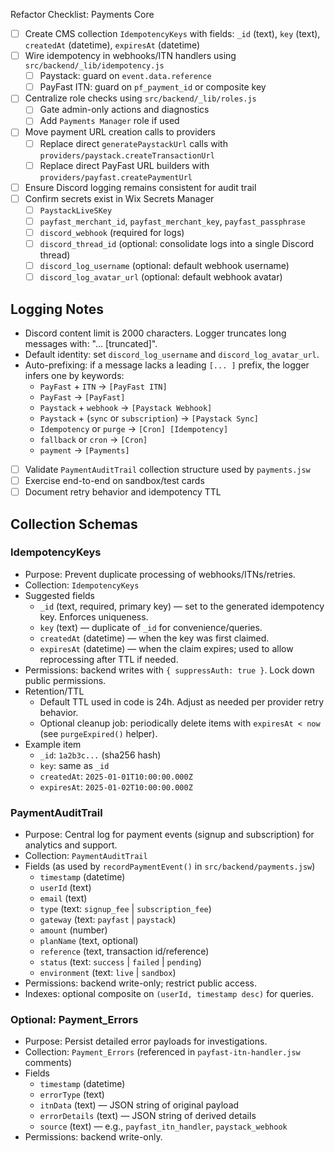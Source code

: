 Refactor Checklist: Payments Core

- [ ] Create CMS collection `IdempotencyKeys` with fields: `_id` (text), `key` (text), `createdAt` (datetime), `expiresAt` (datetime)
- [ ] Wire idempotency in webhooks/ITN handlers using `src/backend/_lib/idempotency.js`
  - [ ] Paystack: guard on `event.data.reference`
  - [ ] PayFast ITN: guard on `pf_payment_id` or composite key
- [ ] Centralize role checks using `src/backend/_lib/roles.js`
  - [ ] Gate admin-only actions and diagnostics
  - [ ] Add `Payments Manager` role if used
- [ ] Move payment URL creation calls to providers
  - [ ] Replace direct `generatePaystackUrl` calls with `providers/paystack.createTransactionUrl`
  - [ ] Replace direct PayFast URL builders with `providers/payfast.createPaymentUrl`
- [ ] Ensure Discord logging remains consistent for audit trail
- [ ] Confirm secrets exist in Wix Secrets Manager
  - [ ] `PaystackLiveSKey`
  - [ ] `payfast_merchant_id`, `payfast_merchant_key`, `payfast_passphrase`
  - [ ] `discord_webhook` (required for logs)
  - [ ] `discord_thread_id` (optional: consolidate logs into a single Discord thread)
  - [ ] `discord_log_username` (optional: default webhook username)
  - [ ] `discord_log_avatar_url` (optional: default webhook avatar)

## Logging Notes
- Discord content limit is 2000 characters. Logger truncates long messages with: "… [truncated]".
- Default identity: set `discord_log_username` and `discord_log_avatar_url`.
- Auto-prefixing: if a message lacks a leading `[... ]` prefix, the logger infers one by keywords:
  - `PayFast` + `ITN` → `[PayFast ITN]`
  - `PayFast` → `[PayFast]`
  - `Paystack` + `webhook` → `[Paystack Webhook]`
  - `Paystack` + (`sync` or `subscription`) → `[Paystack Sync]`
  - `Idempotency` or `purge` → `[Cron] [Idempotency]`
  - `fallback` or `cron` → `[Cron]`
  - `payment` → `[Payments]`
- [ ] Validate `PaymentAuditTrail` collection structure used by `payments.jsw`
- [ ] Exercise end-to-end on sandbox/test cards
- [ ] Document retry behavior and idempotency TTL

## Collection Schemas

### IdempotencyKeys
- Purpose: Prevent duplicate processing of webhooks/ITNs/retries.
- Collection: `IdempotencyKeys`
- Suggested fields
  - `_id` (text, required, primary key) — set to the generated idempotency key. Enforces uniqueness.
  - `key` (text) — duplicate of `_id` for convenience/queries.
  - `createdAt` (datetime) — when the key was first claimed.
  - `expiresAt` (datetime) — when the claim expires; used to allow reprocessing after TTL if needed.
- Permissions: backend writes with `{ suppressAuth: true }`. Lock down public permissions.
- Retention/TTL
  - Default TTL used in code is 24h. Adjust as needed per provider retry behavior.
  - Optional cleanup job: periodically delete items with `expiresAt < now` (see `purgeExpired()` helper).
- Example item
  - `_id`: `1a2b3c...` (sha256 hash)
  - `key`: same as `_id`
  - `createdAt`: `2025-01-01T10:00:00.000Z`
  - `expiresAt`: `2025-01-02T10:00:00.000Z`

### PaymentAuditTrail
- Purpose: Central log for payment events (signup and subscription) for analytics and support.
- Collection: `PaymentAuditTrail`
- Fields (as used by `recordPaymentEvent()` in `src/backend/payments.jsw`)
  - `timestamp` (datetime)
  - `userId` (text)
  - `email` (text)
  - `type` (text: `signup_fee` | `subscription_fee`)
  - `gateway` (text: `payfast` | `paystack`)
  - `amount` (number)
  - `planName` (text, optional)
  - `reference` (text, transaction id/reference)
  - `status` (text: `success` | `failed` | `pending`)
  - `environment` (text: `live` | `sandbox`)
- Permissions: backend write-only; restrict public access.
- Indexes: optional composite on `(userId, timestamp desc)` for queries.

### Optional: Payment_Errors
- Purpose: Persist detailed error payloads for investigations.
- Collection: `Payment_Errors` (referenced in `payfast-itn-handler.jsw` comments)
- Fields
  - `timestamp` (datetime)
  - `errorType` (text)
  - `itnData` (text) — JSON string of original payload
  - `errorDetails` (text) — JSON string of derived details
  - `source` (text) — e.g., `payfast_itn_handler`, `paystack_webhook`
- Permissions: backend write-only.
